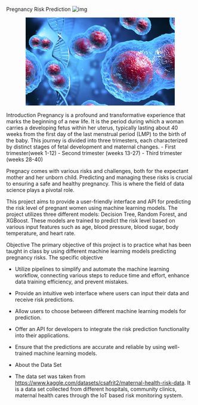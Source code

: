 Pregnancy Risk Prediction  ![img](https://github.com/user-attachments/assets/4ae07dc4-3f4b-4257-b093-96a65da6784c)

<p align="center">
    <img width="400" src="https://github.com/raquelcolares/Cancer_Classification/blob/main/cancer.png">
</p>


 

Introduction
Pregnancy is a profound and transformative experience that marks the beginning of a new life. It is the period during which a woman carries a developing fetus within her uterus, typically lasting about 40 weeks from the first day of the last menstrual period (LMP) to the birth of the baby. This journey is divided into three trimesters, each characterized by distinct stages of fetal development and maternal changes.
    - First trimester(week 1-12)
    - Second trimester (weeks 13-27)
    - Third trimester (weeks 28-40)

Pregnacy comes with various risks and challenges, both for the expectant mother and her unborn child. Predicting and managing these risks is crucial to ensuring a safe and healthy pregnancy. This is where the field of data science plays a pivotal role.

This project aims to provide a user-friendly interface and API for predicting the risk level of pregnant women using machine learning models. The project utilizes three different models: Decision Tree, Random Forest, and XGBoost. These models are trained to predict the risk level based on various input features such as age, blood pressure, blood sugar, body temperature, and heart rate. 


Objective
The primary objective of this project is to practice what has been taught in class by using different machine learning models predicting pregnancy risks.
The specific objective
- Utilize pipelines to simplify and automate the machine learning workflow, connecting various steps to reduce time and effort, enhance data training efficiency, and prevent mistakes.
- Provide an intuitive web interface where users can input their data and receive risk predictions.
- Allow users to choose between different machine learning models for prediction.
- Offer an API for developers to integrate the risk prediction functionality into their applications.
- Ensure that the predictions are accurate and reliable by using well-trained machine learning models.

- About the Data Set
- The data set was taken from https://www.kaggle.com/datasets/csafrit2/maternal-health-risk-data. It is a data set collected from different hospitals, community clinics, maternal health cares through the IoT based risk monitoring system.
